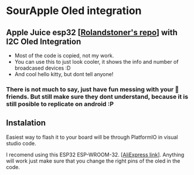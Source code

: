 # SourApple Oled integration
## Apple Juice esp32 [[Rolandstoner's repo](https://github.com/ronaldstoner/AppleJuice-ESP32)] with I2C Oled Integration
* Most of the code is copied, not my work.
* You can use this to just look cooler, it shows the info and number of broadcased devices :D
* And cool hello kitty, but dont tell anyone!
### There is not much to say, just have fun messing with your 🍎 friends. But still make sure they dont understand, because it is still posible to replicate on android :P

## Instalation
Easiest way to flash it to your board will be through PlatformIO in visual studio code.

I recomend using this ESP32 ESP-WROOM-32. [[AliExpress link](https://www.aliexpress.com/item/1005005178736422.html?gatewayAdapt=glo2isr)]. Anything will work just make sure that you change the right pins of the oled in the code.
